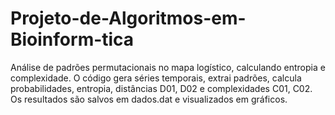 # Projeto-de-Algoritmos-em-Bioinform-tica
Análise de padrões permutacionais no mapa logístico, calculando entropia e complexidade. O código gera séries temporais, extrai padrões, calcula probabilidades, entropia, distâncias D01, D02 e complexidades C01, C02. Os resultados são salvos em dados.dat e visualizados em gráficos.
